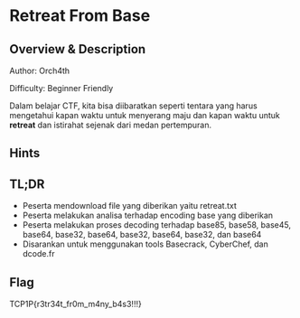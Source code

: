 # Retreat From Base

## Overview & Description

Author: Orch4th

Difficulty: Beginner Friendly

Dalam belajar CTF, kita bisa diibaratkan seperti tentara yang harus mengetahui kapan waktu untuk menyerang maju dan kapan waktu untuk **retreat** dan istirahat sejenak dari medan pertempuran.

## Hints

## TL;DR
- Peserta mendownload file yang diberikan yaitu retreat.txt
- Peserta melakukan analisa terhadap encoding base yang diberikan
- Peserta melakukan proses decoding terhadap base85, base58, base45, base64, base32, base64, base32, base64, base32, dan base64
- Disarankan untuk menggunakan tools Basecrack, CyberChef, dan dcode.fr

## Flag
TCP1P{r3tr34t_fr0m_m4ny_b4s3!!!}
